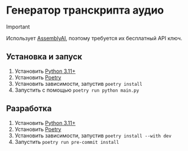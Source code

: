 # Генератор транскрипта аудио

>[!IMPORTANT] 
>Использует [AssemblyAI](https://www.assemblyai.com/products/?speech-to-text), поэтому требуется их бесплатный API ключ.

## Установка и запуск

1. Установить [Python 3.11+](https://www.python.org/downloads/)
2. Установить [Poetry](https://python-poetry.org/docs/)
3. Установить зависимости, запустив `poetry install`
4. Запустить с помощью `poetry run python main.py`

## Разработка

1. Установить [Python 3.11+](https://www.python.org/downloads/)
2. Установить [Poetry](https://python-poetry.org/docs/)
3. Установить зависимости, запустив `poetry install --with dev`
4. Запустить `poetry run pre-commit install`
